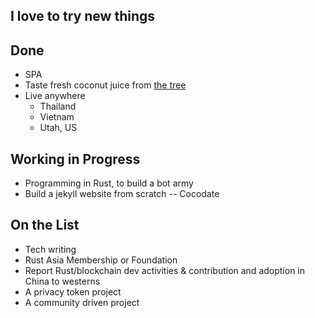 ## I love to try new things

## Done

- SPA
- Taste fresh coconut juice from [the tree](https://www.instagram.com/p/B8lQxoiA6RQ)
- Live anywhere
    - Thailand
    - Vietnam
    - Utah, US

## Working in Progress

- Programming in Rust, to build a bot army
- Build a jekyll website from scratch -- Cocodate


## On the List

- Tech writing
- Rust Asia Membership or Foundation
- Report Rust/blockchain dev activities & contribution and adoption in China to westerns
- A privacy token project
- A community driven project
